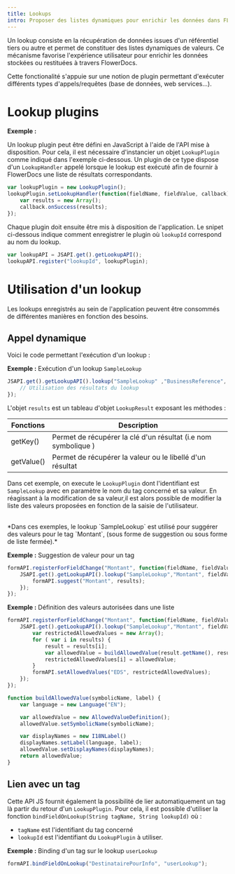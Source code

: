 ```yaml
---
title: Lookups
intro: Proposer des listes dynamiques pour enrichir les données dans FLowerDocs.
---
```


Un lookup consiste en la récupération de données issues d'un référentiel tiers ou autre et permet de constituer des listes dynamiques de valeurs. Ce mécanisme favorise l'expérience utilisateur pour enrichir les données stockées ou restituées à travers FlowerDocs.

Cette fonctionalité s'appuie sur une notion de plugin permettant d'exécuter différents types d'appels/requêtes (base de données, web services...).

# Lookup plugins

__Exemple :__

Un lookup plugin peut être défini en JavaScript à l'aide de l'API mise à disposition. Pour cela, il est nécessaire d'instancier un objet `LookupPlugin` comme indiqué dans l'exemple ci-dessous. Un plugin de ce type dispose d'un `LookupHandler` appelé lorsque le lookup est exécuté afin de fournir à FlowerDocs une liste de résultats correspondants. 

```javascript
var lookupPlugin = new LookupPlugin();
lookupPlugin.setLookupHandler(function(fieldName, fieldValue, callback){
	var results = new Array();
	callback.onSuccess(results);
});
```

Chaque plugin doit ensuite être mis à disposition de l'application. Le snipet ci-dessous indique comment enregistrer le plugin où `lookupId` correspond au nom du lookup.  

```javascript
var lookupAPI = JSAPI.get().getLookupAPI();
lookupAPI.register("lookupId", lookupPlugin);
```

# Utilisation d'un lookup

Les lookups enregistrés au sein de l'application peuvent être consommés de différentes manières en fonction des besoins.

## Appel dynamique

Voici le code permettant l'exécution d'un lookup :

__Exemple :__ Exécution d'un lookup ``SampleLookup``

```javascript
JSAPI.get().getLookupAPI().lookup("SampleLookup" ,"BusinessReference", "ref123", function(results) {
	// Utilisation des résultats du lookup
});
```

L'objet ``results`` est un tableau d'objet ``LookupResult`` exposant les méthodes : 

| Fonctions                                  | Description                                                                    |
|--------------------------------------------|--------------------------------------------------------------------------------|
|getKey()                                    | Permet de récupérer la clé d'un résultat (i.e nom symbolique )                 |        
|getValue()                                  | Permet de récupérer la valeur ou le libellé d'un résultat                      |        


Dans cet exemple, on execute le ``LookupPlugin`` dont l'identifiant est ``SampleLookup`` avec en paramètre le nom du tag concerné et sa valeur. En réagissant à la modification de sa valeur,il est alors possible de modifier la liste des valeurs proposées en fonction de la saisie de l'utilisateur.

<br/>
*Dans ces exemples, le lookup `SampleLookup` est utilisé pour suggérer des valeurs pour le tag `Montant`, (sous forme de suggestion ou sous forme de liste fermée).*

__Exemple :__ Suggestion de valeur pour un tag  

```javascript
formAPI.registerForFieldChange("Montant", function(fieldName, fieldValue) {			
	JSAPI.get().getLookupAPI().lookup("SampleLookup","Montant", fieldValue, function(results) {
		formAPI.suggest("Montant", results);
	});
});
```



__Exemple :__ Définition des valeurs autorisées dans une liste


```javascript
formAPI.registerForFieldChange("Montant", function(fieldName, fieldValue) {			
	JSAPI.get().getLookupAPI().lookup("SampleLookup","Montant", fieldValue, function(results) {
		var restrictedAllowedValues = new Array();
		for ( var i in results) {
			result = results[i];
			var allowedValue = buildAllowedValue(result.getName(), result.getValue());
			restrictedAllowedValues[i] = allowedValue;
		}
		formAPI.setAllowedValues("EDS", restrictedAllowedValues);
	});
});

function buildAllowedValue(symbolicName, label) {
	var language = new Language("EN");

	var allowedValue = new AllowedValueDefinition();
	allowedValue.setSymbolicName(symbolicName);

	var displayNames = new I18NLabel()
	displayNames.setLabel(language, label);
	allowedValue.setDisplayNames(displayNames);
	return allowedValue;
}
```

## Lien avec un tag

Cette API JS fournit également la possibilité de lier automatiquement un tag là partir du retour d'un ``LookupPlugin``. 
Pour cela, il est possible d'utiliser la fonction ``bindFieldOnLookup(String tagName, String lookupId)`` où : 

* ``tagName`` est l'identifiant du tag concerné 
* ``lookupId`` est l'identifiant du ``LookupPlugin`` à utiliser. 

__Exemple :__ Binding d'un tag sur le lookup `userLookup`

```javascript
formAPI.bindFieldOnLookup("DestinatairePourInfo", "userLookup");
```